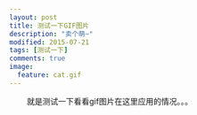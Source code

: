 ```yaml
---
layout: post
title: 测试一下GIF图片
description: "卖个萌~"
modified: 2015-07-21
tags: [测试一下]
comments: true
image:
  feature: cat.gif
---
```



&nbsp;&nbsp;&nbsp;&nbsp;&nbsp;&nbsp;&nbsp; 就是测试一下看看gif图片在这里应用的情况。。。

